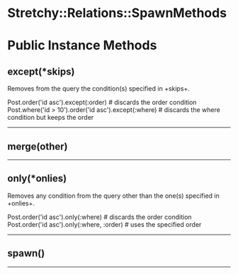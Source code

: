 # Stretchy::Relations::SpawnMethods [](#module-Stretchy::Relations::SpawnMethods) [](#top)

    

# Public Instance Methods

      
## except(*skips) [](#method-i-except)
         
Removes from the query the condition(s) specified in +skips+.

  Post.order('id asc').except(:order)                  # discards the order condition
  Post.where('id > 10').order('id asc').except(:where) # discards the where condition but keeps the order  
        
---


## merge(other) [](#method-i-merge)
         
  
        
---


## only(*onlies) [](#method-i-only)
         
Removes any condition from the query other than the one(s) specified in +onlies+.

  Post.order('id asc').only(:where)         # discards the order condition
  Post.order('id asc').only(:where, :order) # uses the specified order  
        
---


## spawn() [](#method-i-spawn)
         
  
        
---

